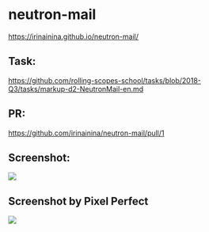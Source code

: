 # neutron-mail
https://irinainina.github.io/neutron-mail/

## Task: 
https://github.com/rolling-scopes-school/tasks/blob/2018-Q3/tasks/markup-d2-NeutronMail-en.md

## PR:
https://github.com/irinainina/neutron-mail/pull/1

## Screenshot: 
![](https://s8.hostingkartinok.com/uploads/images/2019/04/78955f2148990e575014e598cec6a7b8.png)

## Screenshot by Pixel Perfect
![](https://s8.hostingkartinok.com/uploads/images/2019/04/6dd6e1a245b7aa2bbb443417c394281c.png)

